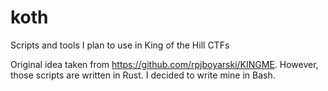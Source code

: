 # koth
Scripts and tools I plan to use in King of the Hill CTFs

Original idea taken from https://github.com/rpjboyarski/KINGME. However, those scripts are written in Rust. I decided to write mine in Bash.